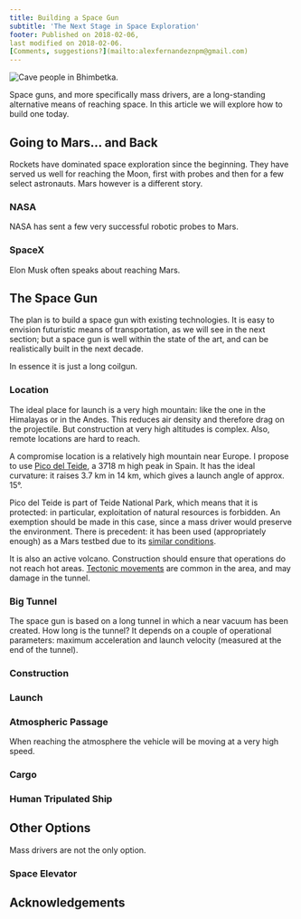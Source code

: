 ```yaml
---
title: Building a Space Gun
subtitle: 'The Next Stage in Space Exploration'
footer: Published on 2018-02-06,
last modified on 2018-02-06.
[Comments, suggestions?](mailto:alexfernandeznpm@gmail.com)
---
```


![Cave people in Bhimbetka.](pics/origins-cave-people.jpg "Cave paintings, Bhimbetka, source: https://commons.wikimedia.org/wiki/File:Cave21.jpg")

Space guns, and more specifically mass drivers,
are a long-standing alternative means of reaching space.
In this article we will explore how to build one today.

## Going to Mars… and Back

Rockets have dominated space exploration since the beginning.
They have served us well for reaching the Moon,
first with probes and then for a few select astronauts.
Mars however is a different story.

### NASA

NASA has sent a few very successful robotic probes to Mars.

### SpaceX

Elon Musk often speaks about reaching Mars.

## The Space Gun

The plan is to build a space gun with existing technologies.
It is easy to envision futuristic means of transportation,
as we will see in the next section;
but a space gun is well within the state of the art,
and can be realistically built in the next decade.

In essence it is just a long coilgun.

### Location

The ideal place for launch is a very high mountain:
like the one in the Himalayas or in the Andes.
This reduces air density and therefore drag on the projectile.
But construction at very high altitudes is complex.
Also, remote locations are hard to reach.

A compromise location is a relatively high mountain near Europe.
I propose to use
[Pico del Teide](https://en.wikipedia.org/wiki/Teide),
a 3718 m high peak in Spain.
It has the ideal curvature: it raises 3.7 km in 14 km,
which gives a launch angle of approx. 15°.

Pico del Teide is part of Teide National Park,
which means that it is protected:
in particular, exploitation of natural resources is forbidden.
An exemption should be made in this case,
since a mass driver would preserve the environment.
There is precedent: it has been used
(appropriately enough)
as a Mars testbed due to its
[similar conditions](http://news.bbc.co.uk/2/hi/science/nature/4767403.stm).

It is also an active volcano.
Construction should ensure that operations do not reach hot areas.
[Tectonic movements](https://www.express.co.uk/news/science/717563/Canary-Islands-earthquake-tremors-Tenerife-Mount-Teide-volcano)
are common in the area,
and may damage in the tunnel.

### Big Tunnel

The space gun is based on a long tunnel
in which a near vacuum has been created.
How long is the tunnel?
It depends on a couple of operational parameters:
maximum acceleration and launch velocity
(measured at the end of the tunnel).

### Construction

### Launch

### Atmospheric Passage

When reaching the atmosphere the vehicle will be moving
at a very high speed.

### Cargo

### Human Tripulated Ship

## Other Options

Mass drivers are not the only option.

### Space Elevator

## Acknowledgements



